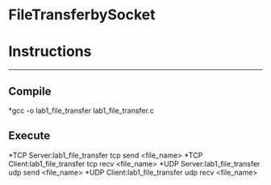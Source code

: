 # FileTransferbySocket

# Instructions
---
## Compile
*gcc -o lab1_file_transfer lab1_file_transfer.c
## Execute
*TCP Server:lab1_file_transfer tcp send <ip> <port> <file_name> 
*TCP Client:lab1_file_transfer tcp recv <ip> <port> <file_name>
*UDP Server:lab1_file_transfer udp send <ip> <port> <file_name>
*UDP Client:lab1_file_transfer udp recv <ip> <port> <file_name>
